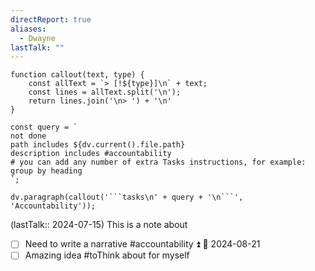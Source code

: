 ```yaml
---
directReport: true
aliases:
  - Dwayne
lastTalk: ""
---
```


```dataviewjs
function callout(text, type) {
    const allText = `> [!${type}]\n` + text;
    const lines = allText.split('\n');
    return lines.join('\n> ') + '\n'
}

const query = `
not done
path includes ${dv.current().file.path}
description includes #accountability 
# you can add any number of extra Tasks instructions, for example:
group by heading
`;

dv.paragraph(callout('```tasks\n' + query + '\n```', 'Accountability'));
```




(lastTalk:: 2024-07-15)
This is a note about 

- [ ] Need to write a narrative #accountability ⏫ 📅 2024-08-21
- [ ] Amazing idea #toThink about for myself